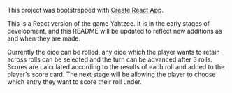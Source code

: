 This project was bootstrapped with [Create React App](https://github.com/facebookincubator/create-react-app).

This is a React version of the game Yahtzee. It is in the early stages of development, and this README will be updated to reflect new additions as and when they are made.

Currently the dice can be rolled, any dice which the player wants to retain across rolls can be selected and the turn can be advanced after 3 rolls. Scores are calculated according to the results of each roll and added to the player's score card. The next stage will be allowing the player to choose which entry they want to score their roll under.